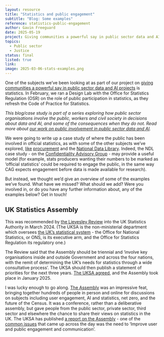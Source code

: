 ```yaml
---
layout: resource
title: "Statistics and public engagement"
subtitle: "Blog: Some examples"
reference: statistics-public-engagement
author: Gavin Freeguard
date: 2025-05-19
project: Giving communities a powerful say in public sector data and AI projects
topics:
  - Public sector
  - Justice
status: final
listed: true
link: 
image: 2025-03-06-stats-examples.png
---
```

One of the subjects we’ve been looking at as part of our project on [giving communities a powerful say in public sector data and AI projects](https://connectedbydata.org/projects/2024-mohn-westlake) is statistics. In February, we ran a Design Lab with the Office for Statistics Regulation (OSR) on the role of public participation in statistics, as they refresh the Code of Practice for Statistics.

_This blog/case study is part of a series exploring how public sector organisations involve the public, workers and civil society in decisions about data and AI, and some of the consequences when they do not. Read more about [our work on public involvement in public sector data and AI](https://connectedbydata.org/topics/public-sector)._

<!--more-->

We were going to write up a case study of where the public has been involved in official statistics, as with some of the other subjects we’ve explored, [like](https://connectedbydata.org/resources/case-study-legal-aid-agency) [procurement](https://connectedbydata.org/resources/case-study-procurement-camden) and the [National Data Library](https://connectedbydata.org/events/2024-12-05-design-lab-ndl). Indeed, the NDL case study - on the [Confidentiality Advisory Group](https://connectedbydata.org/resources/case-study-cag) - may provide a useful model (for example, stats producers wanting their numbers to be marked as ‘official statistics’ could be required to engage the public, in the same way CAG expects engagement before data is made available for research).

But instead, we thought we’d give an overview of some of the examples we’ve found. What have we missed? What should we add? Were you involved in, or do you have any further information about, any of the examples below? Get in touch! 

## **UK Statistics Assembly**
This was recommended by [the Lievesley Review](https://www.gov.uk/government/publications/independent-review-of-the-uk-statistics-authority-uksa-2023) into the UK Statistics Authority in March 2024. (The UKSA is the non-ministerial department which oversees [the UK’s statistical system](https://uksa.statisticsauthority.gov.uk/about-the-authority/uk-statistical-system/) - the Office for National Statistics, or ONS, is its executive arm, and the Office for Statistics Regulation its regulatory one.)

The Review said that the Assembly should be triennial and ‘involve key organisations inside and outside Government and across the four nations, with the remit of determining the UK’s needs for statistics through a wide consultative process’. The UKSA should then publish a statement of priorities for the next three years. [The UKSA agreed](https://uksa.statisticsauthority.gov.uk/publication/authority-response-to-the-independent-review-of-the-uk-statistics-authority/), and the Assembly took place in January 2025.

I was lucky enough to go along. [The Assembly](https://uksa.statisticsauthority.gov.uk/uk-statistics-assembly-2025/) was an impressive feat, bringing together hundreds of people in person and online for discussions on subjects including user engagement, AI and statistics, net zero, and the future of the Census. It was a conference, rather than a deliberative assembly, but gave people from the public sector, private sector, third sector and elsewhere the chance to share their views on statistics in the UK. The UKSA has published [a report on the Assembly](https://uksa.statisticsauthority.gov.uk/publication/independent-report-on-the-2025-uk-statistics-assembly/) - one of the [common issues](https://uksa.statisticsauthority.gov.uk/publication/independent-report-on-the-2025-uk-statistics-assembly/pages/4/) that came up across the day was the need to ‘Improve user and public engagement and communication’.